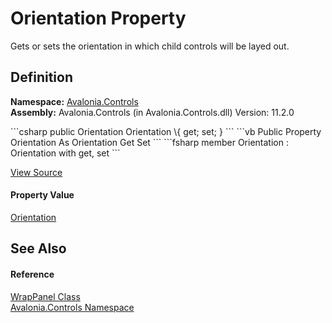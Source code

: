# Orientation Property


Gets or sets the orientation in which child controls will be layed out.



## Definition
**Namespace:** <a href="N_Avalonia_Controls">Avalonia.Controls</a>  
**Assembly:** Avalonia.Controls (in Avalonia.Controls.dll) Version: 11.2.0

<Tabs groupId="api-code-preview">
<TabItem value="csharp" label="C#">
```csharp
public Orientation Orientation \{ get; set; }
```
</TabItem>
<TabItem value="vb" label="VB">
```vb
Public Property Orientation As Orientation
	Get
	Set
```
</TabItem>
<TabItem value="fsharp" label="F#">
```fsharp
member Orientation : Orientation with get, set
```
</TabItem>
</Tabs>



<a href="https://github.com/AvaloniaUI/Avalonia/tree/master/src/Avalonia.Controls/WrapPanel.cs#L53" title="View the source code">View Source</a>



#### Property Value
<a href="T_Avalonia_Layout_Orientation">Orientation</a>

## See Also


#### Reference
<a href="T_Avalonia_Controls_WrapPanel">WrapPanel Class</a>  
<a href="N_Avalonia_Controls">Avalonia.Controls Namespace</a>  
